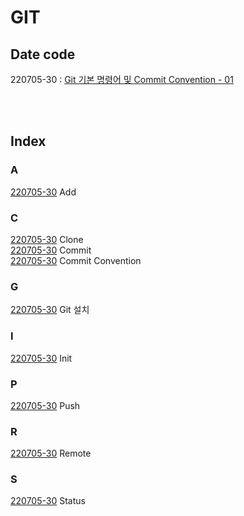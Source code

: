 # GIT

## Date code

220705-30 : [Git 기본 명령어 및 Commit Convention - 01]()

<br>
<br>

## Index

### A

[220705-30](#Data-code) Add<br>

### C

[220705-30](#Data-code) Clone<br>
[220705-30](#Data-code) Commit<br>
[220705-30](#Data-code) Commit Convention<br>

### G

[220705-30](#Data-code) Git 설치 <br>

### I

[220705-30](#Data-code) Init <br>

### P

[220705-30](#Data-code) Push<br>

### R

[220705-30](#Data-code) Remote<br>

### S

[220705-30](#Data-code) Status<br>
